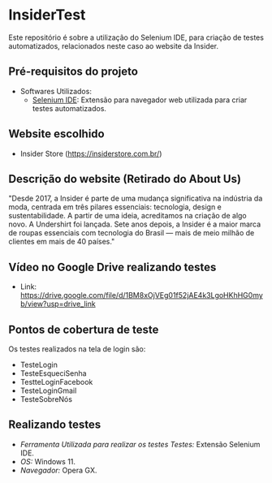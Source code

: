 # InsiderTest
Este repositório é sobre a utilização do Selenium IDE, para criação de testes automatizados, relacionados neste caso ao website da Insider.

## Pré-requisitos do projeto
- Softwares Utilizados:
  - [Selenium IDE](https://www.selenium.dev/selenium-ide/): Extensão para navegador web utilizada para criar testes automatizados.

## Website escolhido
- Insider Store (https://insiderstore.com.br/)

## Descrição do website (Retirado do About Us)
"Desde 2017, a Insider é parte de uma mudança significativa na indústria da moda, centrada em três pilares essenciais: tecnologia, design e sustentabilidade. A partir de uma ideia, acreditamos na criação de algo novo. A Undershirt foi lançada. Sete anos depois, a Insider é a maior marca de roupas essenciais com tecnologia do Brasil — mais de meio milhão de clientes em mais de 40 países."

## Vídeo no Google Drive realizando testes
- Link: https://drive.google.com/file/d/1BM8xOjVEg01f52jAE4k3LgoHKhHG0myb/view?usp=drive_link

## Pontos de cobertura de teste 
Os testes realizados na tela de login são:
- TesteLogin
- TesteEsqueciSenha
- TestteLoginFacebook
- TesteLoginGmail
- TesteSobreNós

## Realizando testes
- *Ferramenta Utilizada para realizar os testes Testes:* Extensão Selenium IDE.
- *OS:* Windows 11.
- *Navegador:* Opera GX.
